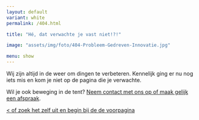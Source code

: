 ```yaml
---
layout: default
variant: white
permalink: /404.html

title: "Hé, dat verwachte je vast niet!?!"

image: "assets/img/foto/404-Probleem-Gedreven-Innovatie.jpg"

menu: show
---
```


Wij zijn altijd in de weer om dingen te verbeteren. Kennelijk ging er nu nog iets mis en kom je niet op de pagina die je verwachte.

Wil je ook beweging in de tent? [Neem contact met ons op of maak gelijk een afspraak](/intake-en-advies).

[< of zoek het zelf uit en begin bij de de voorpagina](/)




&nbsp;
&nbsp;
&nbsp;
